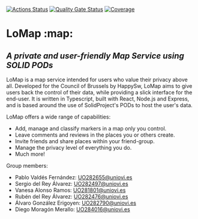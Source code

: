 [![Actions Status](https://github.com/arquisoft/lomap_en1a/workflows/CI%20for%20LOMAP_EN1A/badge.svg)](https://github.com/arquisoft/lomap_en1a/actions)
[![Quality Gate Status](https://sonarcloud.io/api/project_badges/measure?project=Arquisoft_lomap_en1a&metric=alert_status)](https://sonarcloud.io/summary/new_code?id=Arquisoft_lomap_en1a)
[![Coverage](https://sonarcloud.io/api/project_badges/measure?project=Arquisoft_lomap_en1a&metric=coverage)](https://sonarcloud.io/summary/new_code?id=Arquisoft_lomap_en1a)
# LoMap :map:
## _A private and user-friendly Map Service using SOLID PODs_

LoMap is a map service intended for users who value their privacy above all. Developed for the Council of Brussels by HappySw, LoMap aims to give users back the control of their data, while providing a slick interface for the end-user.
It is written in Typescript, built with React, Node.js and Express, and is based around the use of SolidProject's PODs to host the user's data.

LoMap offers a wide range of capabilities:
- Add, manage and classify markers in a map only you control.
- Leave comments and reviews in the places you or others create.
- Invite friends and share places within your friend-group.
- Manage the privacy level of everything you do.
- Much more!


Group members:

- Pablo Valdés Fernández: UO282655@uniovi.es
- Sergio del Rey Álvarez: UO282497@uniovi.es
- Vanesa Alonso Ramos: UO281801@uniovi.es
- Rubén del Rey Álvarez: UO282476@uniovi.es
- Álvaro González Erigoyen: UO282790@uniovi.es
- Diego Moragón Merallo: UO284016@uniovi.es